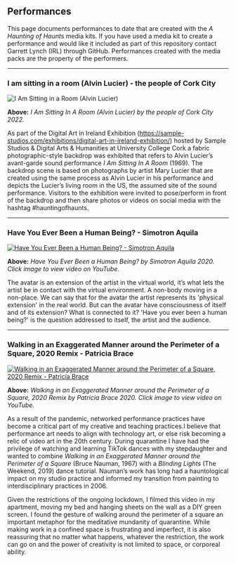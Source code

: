 ## Performances

This page documents performances to date that are created with the *A Haunting of Haunts* media kits. If you have used a media kit to create a performance and would like it included as part of this repository contact Garrett Lynch (IRL) through GitHub. Performances created with the media packs are the property of the performers.

---

### I am sitting in a room (Alvin Lucier) - the people of Cork City

![I Am Sitting in a Room (Alvin Lucier)](https://user-images.githubusercontent.com/8354239/178007906-e760c07e-d02c-4961-9383-e6bb3562f118.png)

**Above:** *I Am Sitting In A Room (Alvin Lucier) by the people of Cork City 2022.*

As part of the Digital Art in Ireland Exhibition (https://sample-studios.com/exhibitions/digital-art-in-ireland-exhibition/) hosted by Sample Studios & Digital Arts & Humanities at University College Cork a fabric photographic-style backdrop was exhibited that refers to Alvin Lucier’s avant-garde sound performance *I Am Sitting In A Room* (1969). The backdrop scene is based on photographs by artist Mary Lucier that are created using the same process as Alvin Lucier in his performance and depicts the Lucier’s living room in the US, the assumed site of the sound performance. Visitors to the exhibition were invited to pose/perform in front of the backdrop and then share photos or videos on social media with the hashtag #hauntingofhaunts.

---

### Have You Ever Been a Human Being? - Simotron Aquila

[![Have You Ever Been a Human Being? - Simotron Aquila](https://user-images.githubusercontent.com/8354239/91637105-84bdaf00-ea23-11ea-9e0b-abcfb2b318b2.png)](https://youtu.be/LnVG1no7Lnc)

**Above:** *Have You Ever Been a Human Being? by Simotron Aquila 2020. Click image to view video on YouTube.*

The avatar is an extension of the artist in the virtual world, it’s what lets the artist be in contact with the virtual environment. A non-body moving in a non-place. We can say that for the avatar the artist represents its 'physical extension' in the real world. But can the avatar have consciousness of itself and of its extension? What is connected to it? 'Have you ever been a human being?' is the question addressed to itself, the artist and the audience.

---

### Walking in an Exaggerated Manner around the Perimeter of a Square, 2020 Remix - Patricia Brace

[![Walking in an Exaggerated Manner around the Perimeter of a Square, 2020 Remix - Patricia Brace](https://user-images.githubusercontent.com/8354239/91714228-e5c2bf80-eba8-11ea-8cc6-a78a8c73f70f.png)](https://youtu.be/zK3LN9UajPQ)

**Above:** *Walking in an Exaggerated Manner around the Perimeter of a Square, 2020 Remix by Patricia Brace 2020. Click image to view video on YouTube.*

As a result of the pandemic, networked performance practices have become a critical part of my creative and teaching practices.I believe that performance art needs to align with technology art, or else risk becoming a relic of video art in the 20th century. During quarantine I have had the privilege of watching and learning TikTok dances with my stepdaughter and wanted to combine *Walking in an Exaggerated Manner around the Perimeter of a Square* (Bruce Nauman, 1967) with a *Blinding Lights* (The Weekend, 2019) dance tutorial. Nauman’s work has long had a hauntological impact on my studio practice and informed my transition from painting to interdisciplinary practices in 2006.

Given the restrictions of the ongoing lockdown, I filmed this video in my apartment, moving my bed and hanging sheets on the wall as a DIY green screen. I found the gesture of walking around the perimeter of a square an important metaphor for the meditative mundanity of quarantine. While making work in a confined space is frustrating and imperfect, it is also reassuring that no matter what happens, whatever the restriction, the work can go on and the power of creativity is not limited to space, or corporeal ability.
